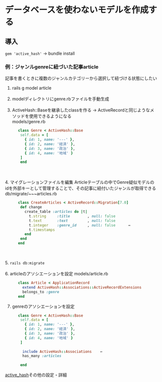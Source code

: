 # データベースを使わないモデルを作成する

## 導入
`gem 'active_hash'` → bundle install

### 例：ジャンルgenreに紐づいた記事article
記事を書くときに複数のジャンルカテゴリーから選択して紐づける状態にしたい  
1. rails g model article<br><br>
2. modelディレクトリにgenre.rbファイルを手動生成<br><br>
3. ActiveHash::Baseを継承したclassを作る → ActiveRecordと同じようなメソッドを使用できるようになる  
models/genre.rb
```ruby
      class Genre < ActiveHash::Base
       self.data = [
         { id: 1, name: '---' },
         { id: 2, name: '経済' },
         { id: 3, name: '政治' },
         { id: 4, name: '地域' }
       ]
       end
```
<br><br>
4. マイグレーションファイルを編集
Articleテーブルの中でGenre疑似モデルのidを外部キーとして管理することで、その記事に紐付いたジャンルが取得できる  
db/migrate/~~~articles.rb
```ruby
      class CreateArticles < ActiveRecord::Migration[7.0]
       def change
         create_table :articles do |t|
           t.string     :title        , null: false
           t.text       :text         , null: false
           t.integer    :genre_id     , null: false      ←
           t.timestamps
         end
       end
      end
```
<br><br>
5. `rails db:migrate`<br><br>
6. articleのアソシエーションを設定
models/article.rb
```ruby
      class Article < ApplicationRecord
        extend ActiveHash::Associations::ActiveRecordExtensions
        belongs_to :genre
      end
```

7. genreのアソシエーションを設定
```ruby
      class Genre < ActiveHash::Base
       self.data = [
         { id: 1, name: '---' },
         { id: 2, name: '経済' },
         { id: 3, name: '政治' },
         { id: 4, name: '地域' }
       ]
      
        include ActiveHash::Associations    ←
        has_many :articles
      
       end
```
[active_hash](https://github.com/active-hash/active_hash)その他の設定・詳細
